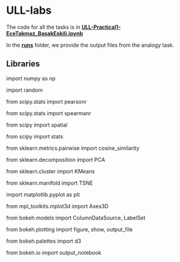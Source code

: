 # ULL-labs
The code for all the tasks is in __[ULL-Practical1-EceTakmaz_BasakEskili.ipynb](https://github.com/ecekt/ULL-lab-1/blob/master/ULL-Practical1-EceTakmaz_BasakEskili.ipynb)__ 


In the __[runs](https://github.com/ecekt/ULL-lab-1/tree/master/runs)__ folder, we provide the output files from the analogy task.



## Libraries

import numpy as np

import random


from scipy.stats import pearsonr

from scipy.stats import spearmanr

from scipy import spatial

from scipy import stats


from sklearn.metrics.pairwise import cosine_similarity

from sklearn.decomposition import PCA

from sklearn.cluster import KMeans

from sklearn.manifold import TSNE


import matplotlib.pyplot as plt


from mpl_toolkits.mplot3d import Axes3D


from bokeh.models import ColumnDataSource, LabelSet

from bokeh.plotting import figure, show, output_file

from bokeh.palettes import d3

from bokeh.io import output_notebook
